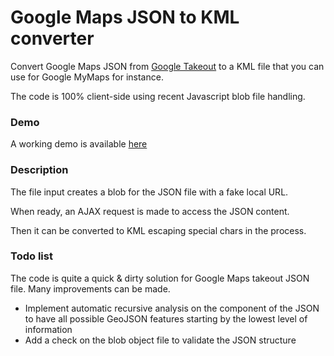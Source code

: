 Google Maps JSON to KML converter
==========

Convert Google Maps JSON from <a target="_blank" href="https://takeout.google.com/settings/takeout">Google Takeout</a> to a KML file that you can use for Google MyMaps for instance.

The code is 100% client-side using recent Javascript blob file handling. 

<h3>Demo</h3>
A working demo is available <a href="http://novastra.net/demo/JSONtoKML">here</a>

<h3>Description</h3>
The file input creates a blob for the JSON file with a fake local URL. 

When ready, an AJAX request is made to access the JSON content. 

Then it can be converted to KML escaping special chars in the process.

<h3>Todo list</h3>
The code is quite a quick & dirty solution for Google Maps takeout JSON file. Many improvements can be made.
<ul>
<li>Implement automatic recursive analysis on the component of the JSON to have all possible GeoJSON features starting by the lowest level of information</li>
<li>Add a check on the blob object file to validate the JSON structure</li>
</ul>
